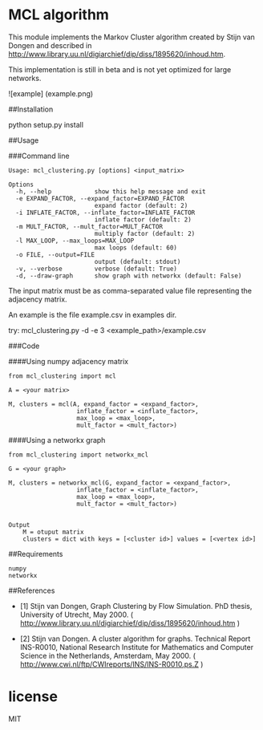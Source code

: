 # MCL algorithm

This module implements the Markov Cluster algorithm created by Stijn van Dongen and 
described in http://www.library.uu.nl/digiarchief/dip/diss/1895620/inhoud.htm.

This implementation is still in beta and is not yet optimized for large networks.

![example] (example.png)
 

##Installation

python setup.py install

##Usage

###Command line

    Usage: mcl_clustering.py [options] <input_matrix>

    Options
      -h, --help            show this help message and exit
      -e EXPAND_FACTOR, --expand_factor=EXPAND_FACTOR
                            expand factor (default: 2)
      -i INFLATE_FACTOR, --inflate_factor=INFLATE_FACTOR
                            inflate factor (default: 2)
      -m MULT_FACTOR, --mult_factor=MULT_FACTOR
                            multiply factor (default: 2)
      -l MAX_LOOP, --max_loops=MAX_LOOP
                            max loops (default: 60)
      -o FILE, --output=FILE
                            output (default: stdout)
      -v, --verbose         verbose (default: True)
      -d, --draw-graph      show graph with networkx (default: False)


The input matrix must be as comma-separated value file representing the 
adjacency matrix. 

An example is the file example.csv in examples dir.

try: 
    mcl_clustering.py -d -e 3 <example_path>/example.csv


###Code
        
####Using numpy adjacency matrix

    from mcl_clustering import mcl

    A = <your matrix>

    M, clusters = mcl(A, expand_factor = <expand_factor>,
                       inflate_factor = <inflate_factor>,
                       max_loop = <max_loop>,
                       mult_factor = <mult_factor>)

####Using a networkx graph

    from mcl_clustering import networkx_mcl

    G = <your graph>

    M, clusters = networkx_mcl(G, expand_factor = <expand_factor>,
                       inflate_factor = <inflate_factor>,
                       max_loop = <max_loop>,
                       mult_factor = <mult_factor>)

    
    Output
        M = otuput matrix
        clusters = dict with keys = [<cluster id>] values = [<vertex id>]

##Requirements
    
    numpy
    networkx


##References

* [1]   Stijn van Dongen, Graph Clustering by Flow Simulation.
      PhD thesis, University of Utrecht, May 2000.
      ( http://www.library.uu.nl/digiarchief/dip/diss/1895620/inhoud.htm )

* [2]   Stijn van Dongen. A cluster algorithm for graphs.  Technical Report
      INS-R0010, National Research Institute for Mathematics and Computer
      Science in the Netherlands, Amsterdam, May 2000.
      ( http://www.cwi.nl/ftp/CWIreports/INS/INS-R0010.ps.Z )


# license

MIT
